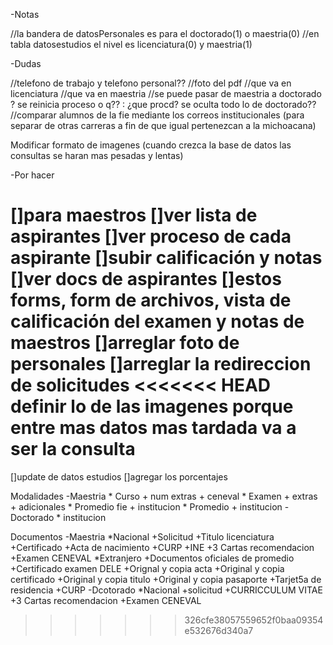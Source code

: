 -Notas

//la bandera de datosPersonales es para el doctorado(1) o maestria(0)
//en tabla datosestudios el nivel es licenciatura(0) y maestria(1)


-Dudas

//telefono de trabajo y telefono personal??
//foto del pdf
//que va en licenciatura
//que va en maestria 
//se puede pasar de maestria a doctorado ? se reinicia proceso o q?? : ¿que procd? se oculta todo lo de doctorado??
//comparar alumnos de la fie mediante los correos institucionales (para separar de otras carreras a fin de que igual pertenezcan a la michoacana)

Modificar formato de imagenes (cuando crezca la base de datos las consultas se haran mas pesadas y lentas) 


-Por hacer

[]para maestros
[]ver lista de aspirantes
[]ver proceso de cada aspirante
[]subir calificación y notas
[]ver docs de aspirantes
[]estos forms, form de archivos, vista de calificación del examen y notas de maestros
[]arreglar foto de personales
[]arreglar la redireccion de solicitudes
<<<<<<< HEAD
definir lo de las imagenes porque entre mas datos mas tardada va a ser la consulta
=======
[]update de datos estudios
[]agregar los porcentajes





Modalidades
-Maestria
    * Curso
        + num extras
        + ceneval
    * Examen
        + extras
        + adicionales
    * Promedio fie 
        + institucion
    * Promedio 
        + institucion
-Doctorado
    * institucion



Documentos
-Maestria
    *Nacional
        +Solicitud
        +Titulo licenciatura
        +Certificado
        +Acta de nacimiento
        +CURP
        +INE
        +3 Cartas recomendacion
        +Examen CENEVAL
    *Extranjero
        +Documentos oficiales de promedio 
        +Certificado examen DELE
        +Orignal y copia acta
        +Original y copia certificado
        +Original y copia titulo
        +Original y copia pasaporte
        +Tarjet5a de residencia
        +CURP
-Dcotorado
    *Nacional
        +solicitud
        +CURRICCULUM VITAE
        +3 Cartas recomendacion
        +Examen CENEVAL
>>>>>>> 326cfe38057559652f0baa09354e532676d340a7
